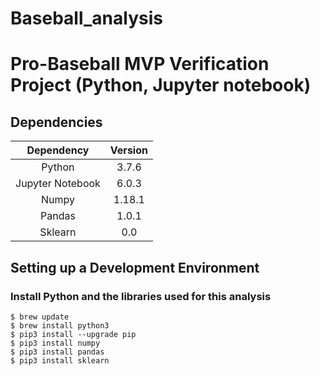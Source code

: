 # Baseball_analysis

# Pro-Baseball MVP Verification Project (Python, Jupyter notebook)

## Dependencies

| Dependency | Version |
| :--------: | :-----: |
|   Python   |  3.7.6  |
|   Jupyter Notebook    |   6.0.3  |
|   Numpy    | 1.18.1  |
|   Pandas   | 1.0.1   |
|   Sklearn  | 0.0     |

## Setting up a Development Environment

### Install Python and the libraries used for this analysis
```console
$ brew update
$ brew install python3
$ pip3 install --upgrade pip
$ pip3 install numpy
$ pip3 install pandas
$ pip3 install sklearn
```

